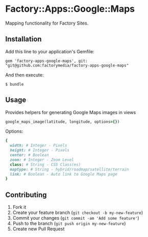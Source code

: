 # Factory::Apps::Google::Maps

Mapping functionality for Factory Sites.

## Installation

Add this line to your application's Gemfile:

    gem 'factory-apps-google-maps', git: "git@github.com:factorymedia/factory-apps-google-maps"

And then execute:

    $ bundle

## Usage

Provides helpers for generating Google Maps images in views

```ruby
google_maps_image(latitude, longitude, options={})
```

Options:
```ruby
{
  width: # Integer - Pixels
  height: # Integer - Pixels
  center: # Boolean
  zoom: # Integer - Zoom Level
  class: # String - CSS Class(es)
  maptype: # String - hybrid/roadmap/satellite/terrain
  link: # Boolean - Auto link to Google Maps page
}
```


## Contributing

1. Fork it
2. Create your feature branch (`git checkout -b my-new-feature`)
3. Commit your changes (`git commit -am 'Add some feature'`)
4. Push to the branch (`git push origin my-new-feature`)
5. Create new Pull Request
